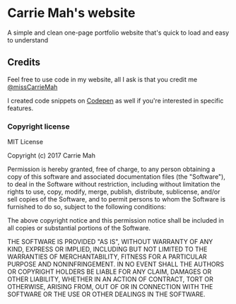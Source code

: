 # Carrie Mah's website

A simple and clean one-page portfolio website that's quick to load and easy to understand

## Credits

Feel free to use code in my website, all I ask is that you credit me [@missCarrieMah](http://www.misscarriemah.ca)

I created code snippets on [Codepen](https://codepen.io/collection/nxREop/) as well if you're interested in specific features.

### Copyright license

MIT License

Copyright (c) 2017 Carrie Mah

Permission is hereby granted, free of charge, to any person obtaining a copy
of this software and associated documentation files (the "Software"), to deal
in the Software without restriction, including without limitation the rights
to use, copy, modify, merge, publish, distribute, sublicense, and/or sell
copies of the Software, and to permit persons to whom the Software is
furnished to do so, subject to the following conditions:

The above copyright notice and this permission notice shall be included in all
copies or substantial portions of the Software.

THE SOFTWARE IS PROVIDED "AS IS", WITHOUT WARRANTY OF ANY KIND, EXPRESS OR
IMPLIED, INCLUDING BUT NOT LIMITED TO THE WARRANTIES OF MERCHANTABILITY,
FITNESS FOR A PARTICULAR PURPOSE AND NONINFRINGEMENT. IN NO EVENT SHALL THE
AUTHORS OR COPYRIGHT HOLDERS BE LIABLE FOR ANY CLAIM, DAMAGES OR OTHER
LIABILITY, WHETHER IN AN ACTION OF CONTRACT, TORT OR OTHERWISE, ARISING FROM,
OUT OF OR IN CONNECTION WITH THE SOFTWARE OR THE USE OR OTHER DEALINGS IN THE
SOFTWARE.
